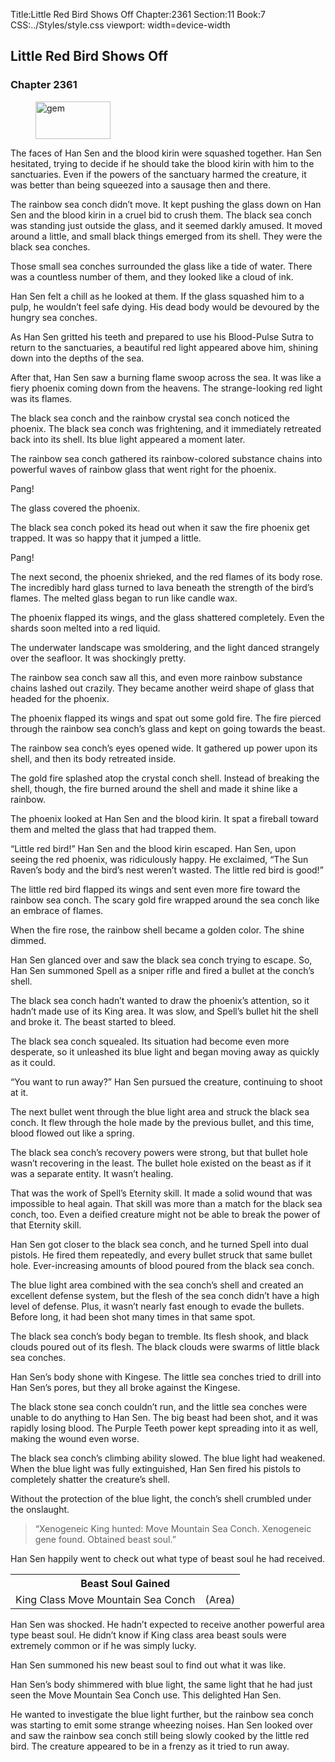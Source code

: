 Title:Little Red Bird Shows Off 
Chapter:2361 
Section:11 
Book:7 
CSS:../Styles/style.css 
viewport: width=device-width
  
## Little Red Bird Shows Off
### Chapter 2361
  
<figure>
	<img src="../Images/gem.gif" alt="gem" id="gem" width="120" height="60" />
</figure>
  

  
The faces of Han Sen and the blood kirin were squashed together. Han Sen hesitated, trying to decide if he should take the blood kirin with him to the sanctuaries. Even if the powers of the sanctuary harmed the creature, it was better than being squeezed into a sausage then and there.

The rainbow sea conch didn’t move. It kept pushing the glass down on Han Sen and the blood kirin in a cruel bid to crush them. The black sea conch was standing just outside the glass, and it seemed darkly amused. It moved around a little, and small black things emerged from its shell. They were the black sea conches.

Those small sea conches surrounded the glass like a tide of water. There was a countless number of them, and they looked like a cloud of ink.

Han Sen felt a chill as he looked at them. If the glass squashed him to a pulp, he wouldn’t feel safe dying. His dead body would be devoured by the hungry sea conches.

As Han Sen gritted his teeth and prepared to use his Blood-Pulse Sutra to return to the sanctuaries, a beautiful red light appeared above him, shining down into the depths of the sea.

After that, Han Sen saw a burning flame swoop across the sea. It was like a fiery phoenix coming down from the heavens. The strange-looking red light was its flames.

The black sea conch and the rainbow crystal sea conch noticed the phoenix. The black sea conch was frightening, and it immediately retreated back into its shell. Its blue light appeared a moment later.

The rainbow sea conch gathered its rainbow-colored substance chains into powerful waves of rainbow glass that went right for the phoenix.

Pang!

The glass covered the phoenix.

The black sea conch poked its head out when it saw the fire phoenix get trapped. It was so happy that it jumped a little.

Pang!

The next second, the phoenix shrieked, and the red flames of its body rose. The incredibly hard glass turned to lava beneath the strength of the bird’s flames. The melted glass began to run like candle wax.

The phoenix flapped its wings, and the glass shattered completely. Even the shards soon melted into a red liquid.

The underwater landscape was smoldering, and the light danced strangely over the seafloor. It was shockingly pretty.

The rainbow sea conch saw all this, and even more rainbow substance chains lashed out crazily. They became another weird shape of glass that headed for the phoenix.

The phoenix flapped its wings and spat out some gold fire. The fire pierced through the rainbow sea conch’s glass and kept on going towards the beast.

The rainbow sea conch’s eyes opened wide. It gathered up power upon its shell, and then its body retreated inside.

The gold fire splashed atop the crystal conch shell. Instead of breaking the shell, though, the fire burned around the shell and made it shine like a rainbow.

The phoenix looked at Han Sen and the blood kirin. It spat a fireball toward them and melted the glass that had trapped them.

“Little red bird!” Han Sen and the blood kirin escaped. Han Sen, upon seeing the red phoenix, was ridiculously happy. He exclaimed, “The Sun Raven’s body and the bird’s nest weren’t wasted. The little red bird is good!”

The little red bird flapped its wings and sent even more fire toward the rainbow sea conch. The scary gold fire wrapped around the sea conch like an embrace of flames.

When the fire rose, the rainbow shell became a golden color. The shine dimmed.

Han Sen glanced over and saw the black sea conch trying to escape. So, Han Sen summoned Spell as a sniper rifle and fired a bullet at the conch’s shell.

The black sea conch hadn’t wanted to draw the phoenix’s attention, so it hadn’t made use of its King area. It was slow, and Spell’s bullet hit the shell and broke it. The beast started to bleed.

The black sea conch squealed. Its situation had become even more desperate, so it unleashed its blue light and began moving away as quickly as it could.

“You want to run away?” Han Sen pursued the creature, continuing to shoot at it.

The next bullet went through the blue light area and struck the black sea conch. It flew through the hole made by the previous bullet, and this time, blood flowed out like a spring.

The black sea conch’s recovery powers were strong, but that bullet hole wasn’t recovering in the least. The bullet hole existed on the beast as if it was a separate entity. It wasn’t healing.

That was the work of Spell’s Eternity skill. It made a solid wound that was impossible to heal again. That skill was more than a match for the black sea conch, too. Even a deified creature might not be able to break the power of that Eternity skill.

Han Sen got closer to the black sea conch, and he turned Spell into dual pistols. He fired them repeatedly, and every bullet struck that same bullet hole. Ever-increasing amounts of blood poured from the black sea conch.

The blue light area combined with the sea conch’s shell and created an excellent defense system, but the flesh of the sea conch didn’t have a high level of defense. Plus, it wasn’t nearly fast enough to evade the bullets. Before long, it had been shot many times in that same spot.

The black sea conch’s body began to tremble. Its flesh shook, and black clouds poured out of its flesh. The black clouds were swarms of little black sea conches.

Han Sen’s body shone with Kingese. The little sea conches tried to drill into Han Sen’s pores, but they all broke against the Kingese.

The black stone sea conch couldn’t run, and the little sea conches were unable to do anything to Han Sen. The big beast had been shot, and it was rapidly losing blood. The Purple Teeth power kept spreading into it as well, making the wound even worse.

The black sea conch’s climbing ability slowed. The blue light had weakened. When the blue light was fully extinguished, Han Sen fired his pistols to completely shatter the creature’s shell.

Without the protection of the blue light, the conch’s shell crumbled under the onslaught.

> “Xenogeneic King hunted: Move Mountain Sea Conch. Xenogeneic gene found. Obtained beast soul.”

Han Sen happily went to check out what type of beast soul he had received.

<div class="tables">
	<table class="beast">
		<tr>
			<th colspan="2">Beast Soul Gained</th>
		</tr><tr>
			<td>King Class Move Mountain Sea Conch</td>
			<td>(Area)</td>
		</tr>
	</table>
	<!-- King class xenogeneic beast soul Move Mountain Sea Conch: Area type. -->
</div> 

Han Sen was shocked. He hadn’t expected to receive another powerful area type beast soul. He didn’t know if King class area beast souls were extremely common or if he was simply lucky.

Han Sen summoned his new beast soul to find out what it was like.

Han Sen’s body shimmered with blue light, the same light that he had just seen the Move Mountain Sea Conch use. This delighted Han Sen.

He wanted to investigate the blue light further, but the rainbow sea conch was starting to emit some strange wheezing noises. Han Sen looked over and saw the rainbow sea conch still being slowly cooked by the little red bird. The creature appeared to be in a frenzy as it tried to run away.